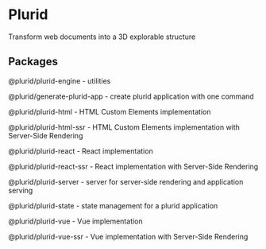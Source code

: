 # Plurid

Transform web documents into a 3D explorable structure


## Packages

@plurid/plurid-engine - utilities

@plurid/generate-plurid-app - create plurid application with one command

@plurid/plurid-html - HTML Custom Elements implementation

@plurid/plurid-html-ssr - HTML Custom Elements implementation with Server-Side Rendering

@plurid/plurid-react - React implementation

@plurid/plurid-react-ssr - React implementation with Server-Side Rendering

@plurid/plurid-server - server for server-side rendering and application serving

@plurid/plurid-state - state management for a plurid application

@plurid/plurid-vue - Vue implementation

@plurid/plurid-vue-ssr - Vue implementation with Server-Side Rendering
